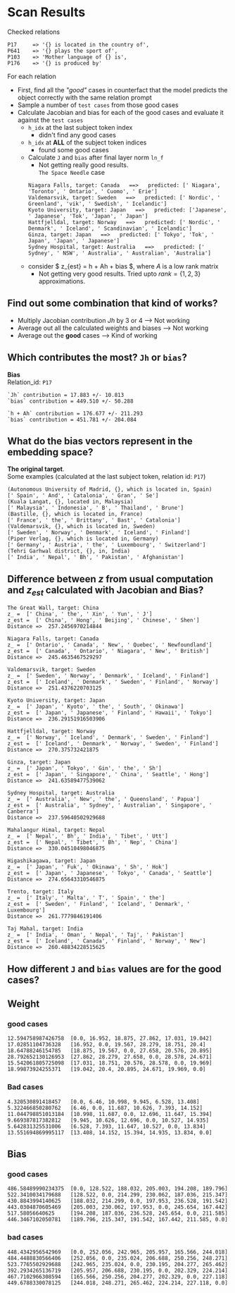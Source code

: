 # Scan Results
Checked relations 
```
P17     => '{} is located in the country of',
P641    => '{} plays the sport of',
P103    => 'Mother language of {} is',
P176    => '{} is produced by'
```
For each relation
* First, find all the *"good"* cases in counterfact that the model predicts the object correctly with the same relation prompt
* Sample a number of `test cases` from those good cases
* Calculate Jacobian and bias for each of the good cases and evaluate it against the `test cases`
    * `h_idx` at the last subject token index
        * didn't find any good cases
    * `h_idx` at **ALL** of the subject token indices
        * found some good cases
    * Calculate `J` and `bias` after final layer norm `ln_f`
        * Not getting really good results. <br>
        `The Space Needle` case
        ```
        Niagara Falls, target: Canada   ==>   predicted: [' Niagara', 'Toronto', ' Ontario', ' Cuomo', ' Erie']
        Valdemarsvik, target: Sweden   ==>   predicted: [' Nordic', ' Greenland', 'vik', ' Swedish', ' Icelandic']
        Kyoto University, target: Japan   ==>   predicted: ['Japanese', ' Japanese', 'Tok', 'Japan', ' Japan']
        Hattfjelldal, target: Norway   ==>   predicted: [' Nordic', ' Denmark', ' Iceland', ' Scandinavian', ' Icelandic']
        Ginza, target: Japan   ==>   predicted: [' Tokyo', 'Tok', ' Japan', 'Japan', ' Japanese']
        Sydney Hospital, target: Australia   ==>   predicted: [' Sydney', ' NSW', ' Australia', ' Australian', 'Australia']
        ```
    * consider $ z_{est} = h + Ah + bias $, where $A$ is a low rank matrix
        * Not getting very good results. Tried upto $rank = \{1,2,3\}$ approximations.

## Find out some combination that kind of works?
* Multiply Jacobian contribution $Jh$ by 3 or 4 --> Not working
* Average out all the calculated weights and biases --> Not working
* Average out the **good** cases --> Kind of working

## Which contributes the most? `Jh` or `bias`?
**Bias**<br>
Relation_id: `P17`
```
`Jh` contribution = 17.883 +/- 10.813
`bias` contribution = 449.510 +/- 50.288
```

```
`h + Ah` contribution = 176.677 +/- 211.293
`bias` contribution = 451.781 +/- 204.084
```


## What do the bias vectors represent in the embedding space?
**The original target**. <br>
Some examples (calculated at the last subject token, relation id: `P17`)

```
(Autonomous University of Madrid, {}, which is located in, Spain)
[' Spain', ' And', ' Catalonia', ' Gran', ' Se']
(Kuala Langat, {}, located in, Malaysia)
[' Malaysia', ' Indonesia', ' B', ' Thailand', ' Brune']
(Bastille, {}, which is located in, France)
[' France', ' the', ' Brittany', ' Bast', ' Catalonia']
(Valdemarsvik, {}, which is located in, Sweden)
[' Sweden', ' Norway', ' Denmark', ' Iceland', ' Finland']
(Piper Verlag, {}, which is located in, Germany)
[' Germany', ' Austria', ' the', ' Luxembourg', ' Switzerland']
(Tehri Garhwal district, {}, in, India)
[' India', ' Nepal', ' Bh', ' Pakistan', ' Afghanistan']
```

## Difference between $z$ from usual computation and $z_{est}$ calculated with Jacobian and Bias?
```
The Great Wall, target: China
z_ =  [' China', ' the', ' Xin', ' Yun', ' J']
z_est =  [' China', ' Hong', ' Beijing', ' Chinese', ' Shen']
Distance =>  257.2456970214844

Niagara Falls, target: Canada
z_ =  [' Ontario', ' Canada', ' New', ' Quebec', ' Newfoundland']
z_est =  [' Canada', ' Ontario', ' Niagara', ' New', ' British']
Distance =>  245.4635467529297

Valdemarsvik, target: Sweden
z_ =  [' Sweden', ' Norway', ' Denmark', ' Iceland', ' Finland']
z_est =  [' Iceland', ' Denmark', ' Sweden', ' Finland', ' Norway']
Distance =>  251.4376220703125

Kyoto University, target: Japan
z_ =  [' Japan', ' Kyoto', ' the', ' South', ' Okinawa']
z_est =  [' Japan', ' Japanese', ' Finland', ' Hawaii', ' Tokyo']
Distance =>  236.29151916503906

Hattfjelldal, target: Norway
z_ =  [' Norway', ' Iceland', ' Denmark', ' Sweden', ' Finland']
z_est =  [' Iceland', ' Denmark', ' Norway', ' Sweden', ' Finland']
Distance =>  270.375732421875

Ginza, target: Japan
z_ =  [' Japan', ' Tokyo', ' Gin', ' the', ' Sh']
z_est =  [' Japan', ' Singapore', ' China', ' Seattle', ' Hong']
Distance =>  241.63589477539062

Sydney Hospital, target: Australia
z_ =  [' Australia', ' New', ' the', ' Queensland', ' Papua']
z_est =  [' Australia', ' Sydney', ' Australian', ' Singapore', ' Canberra']
Distance =>  237.59640502929688

Mahalangur Himal, target: Nepal
z_ =  [' Nepal', ' Bh', ' India', ' Tibet', ' Utt']
z_est =  [' Nepal', ' Tibet', ' Bh', ' Nep', ' China']
Distance =>  330.04510498046875

Higashikagawa, target: Japan
z_ =  [' Japan', ' Fuk', ' Okinawa', ' Sh', ' Hok']
z_est =  [' Japan', ' Japanese', ' Tokyo', ' Canada', ' Seattle']
Distance =>  274.65643310546875

Trento, target: Italy
z_ =  [' Italy', ' Malta', ' T', ' Spain', ' the']
z_est =  [' Sweden', ' Finland', ' Iceland', ' Denmark', ' Luxembourg']
Distance =>  261.7779846191406

Taj Mahal, target: India
z_ =  [' India', ' Oman', ' Nepal', ' Taj', ' Pakistan']
z_est =  [' Iceland', ' Canada', ' Finland', ' Norway', ' New']
Distance =>  260.48834228515625
```

## How different `J` and `bias` values are for the good cases?

## Weight

### good cases
```
12.594758987426758  [0.0, 16.952, 18.875, 27.862, 17.031, 19.042]
17.02851104736328   [16.952, 0.0, 19.567, 28.279, 18.751, 20.4]
18.64788246154785   [18.875, 19.567, 0.0, 27.658, 20.576, 20.895]
28.792652130126953  [27.862, 28.279, 27.658, 0.0, 28.578, 24.671]
15.542061805725098  [17.031, 18.751, 20.576, 28.578, 0.0, 19.969]
18.99873924255371   [19.042, 20.4, 20.895, 24.671, 19.969, 0.0]
```
### Bad cases
```
4.320530891418457   [0.0, 6.46, 10.998, 9.945, 6.528, 13.408]
5.322466850280762   [6.46, 0.0, 11.687, 10.626, 7.393, 14.152]
11.044798851013184  [10.998, 11.687, 0.0, 12.696, 11.647, 15.394]
9.669387817382812   [9.945, 10.626, 12.696, 0.0, 10.527, 14.935]
5.642831325531006   [6.528, 7.393, 11.647, 10.527, 0.0, 13.834]
13.551694869995117  [13.408, 14.152, 15.394, 14.935, 13.834, 0.0]
```

## Bias
### good cases
```
486.58489990234375  [0.0, 128.522, 188.032, 205.003, 194.208, 189.796]
522.3410034179688   [128.522, 0.0, 214.299, 230.062, 187.036, 215.347]
430.8843994140625   [188.032, 214.299, 0.0, 197.953, 236.528, 191.542]
443.0304870605469   [205.003, 230.062, 197.953, 0.0, 245.654, 167.442]
517.58056640625     [194.208, 187.036, 236.528, 245.654, 0.0, 211.585]
446.3467102050781   [189.796, 215.347, 191.542, 167.442, 211.585, 0.0]
```

### bad cases
```
448.4342956542969   [0.0, 252.056, 242.965, 205.957, 165.566, 244.018]
484.4488830566406   [252.056, 0.0, 235.024, 206.688, 250.256, 248.271]
523.7765502929688   [242.965, 235.024, 0.0, 230.195, 204.277, 265.462]
392.2934265136719   [205.957, 206.688, 230.195, 0.0, 202.329, 224.214]
467.7102966308594   [165.566, 250.256, 204.277, 202.329, 0.0, 227.118]
449.6788330078125   [244.018, 248.271, 265.462, 224.214, 227.118, 0.0]
```


